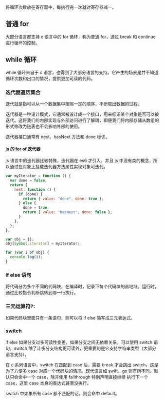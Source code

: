 将循环次数放在寄存器中，每执行完一次就对寄存器减一。

## 普通 for

大部分语言都支持 c 语言中的 for 循环，称为普通 for，通过 break 和 continue 进行循环的控制。

## while 循环

while 循环来自于 c 语言，也得到了大部分语言的支持。它产生的场景是并不知道循环次数和出口的情况，提供更加可读的代码。

### 迭代器遍历集合

迭代就是指可以从一个数据集中按照一定的顺序，不断取出数据的过程。

迭代器是一种设计模式，它通常被设计成一个接口，用来标识某个对象是否可以被迭代。这将我们的内部实现与外部访问进行了解耦，即便我们将内部存储从数组的形式修改为链表也不会影响外部的使用。

迭代器接口通常有 next、hasNext 方法和 done 标识。

#### js 的 for of 迭代器

js 语言中的迭代器比较特殊，迭代器在 es6 才引入，并且 js 中没有类的概念，所以通过在对象上挂载迭代器方法属性实现对象可迭代。

```javascript
var myIterator = function () {
  var done = false;
  return {
    next: function () {
      if (done) {
        return { value: "done", done: true };
      } else {
        done = true;
        return { value: "hasNext", done: false };
      }
    },
  };
};

var obj = {};
obj[Symbol.iterator] = myIterator;

for (var i of obj) {
  console.log(i);
}
```

### if else 语句

将代码分为多个不同的代码块，在编译时，记录下每个代码块的首地址。运行时，通过比较指令判断跳转到哪一行执行。

### 三元运算符?:

如果代码块里面只有一条语句，则可以将 if else 简写成三元表达式。

### switch

if else 如果分支过多可读性变差，如果分支之间无依赖关系，可以使用 switch 语句。switch 除了让多分支结构更可读外，更重要的是它支持字符串类型（大部分语言支持）。

在 c 系列语言中，switch 在匹配到 case 后，需要 break 才会跳出 switch，这是为了方便多 case 对应一个代码块的情况。现代语言如 swift、go 则有所不同，默认只会命中一个 case，除非使用 fallthrough 特别声明直接继续 执行下一个 case，这里 case 本身的表达式甚至没执行。

switch 中如果所有 case 都不匹配的话，则会命中 default。
